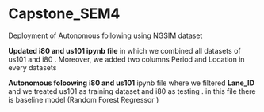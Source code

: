 # Capstone_SEM4
Deployment of Autonomous following using NGSIM dataset

**Updated i80 and us101 ipynb file** in which we combined all datasets of us101 and i80 . Moreover, we added two columns Period and Location in every datasets 

**Autonomous foloowing i80 and us101** ipynb file where we filtered **Lane_ID** and we treated us101 as training dataset and i80 as testing . in this file there is baseline model (Random Forest Regressor )
